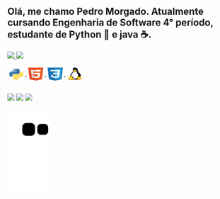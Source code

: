 ## Olá, me chamo Pedro Morgado. Atualmente cursando Engenharia de Software 4° período, estudante de Python 🐍 e java ☕.

 <div>
  <a href="https://github.com/morgadope">
  <img height="140cm" src="https://github-readme-stats.vercel.app/api?username=morgadope&show_icons=true&theme=tokyonight&include_all_commits=true&count_private=true"/>
  <img height="140cm" src="https://github-readme-stats.vercel.app/api/top-langs/?username=morgadope&layout=compact&langs_count=7&theme=tokyonight "/>
</div>
<div style="display: inline_block"><br>
  <img align="center" alt="Python" height="30" width="40" src="https://raw.githubusercontent.com/devicons/devicon/master/icons/python/python-original.svg">
  <img align="center" alt="HTML" height="30" width="40" src="https://raw.githubusercontent.com/devicons/devicon/master/icons/html5/html5-original.svg">
  <img align="center" alt="CSS" height="30" width="40" src="https://raw.githubusercontent.com/devicons/devicon/master/icons/css3/css3-original.svg">
   <img align="center" alt="Thiago-Linux" height="30" width="40" src="https://raw.githubusercontent.com/devicons/devicon/master/icons/linux/linux-original.svg">
</div>
  
  ##
 
<div> 
  <a href="https://instagram.com/morgadope" target="_blank"><img src="https://img.shields.io/badge/-Instagram-%23E4405F?style=for-the-badge&logo=instagram&logoColor=white" target="_blank"></a>
  <a href = "pedron.morgado@gmail.com"><img src="https://img.shields.io/badge/-Gmail-%23333?style=for-the-badge&logo=gmail&logoColor=white" target="_blank"></a>
  <a href="https://www.linkedin.com/in/morgadope" target="_blank"><img src="https://img.shields.io/badge/-LinkedIn-%230077B5?style=for-the-badge&logo=linkedin&logoColor=white" target="_blank"></a> 
 
 ![Snake animation](https://github.com/morgadope/morgadope/blob/output/github-contribution-grid-snake.svg)
 
</div>
